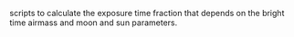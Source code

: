scripts to calculate the exposure time fraction that depends 
on the bright time airmass and moon and sun parameters.
